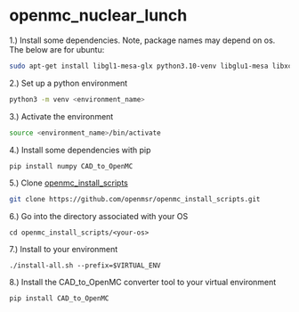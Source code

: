 # openmc_nuclear_lunch
1.) Install some dependencies. Note, package names may depend on os. The below are for ubuntu:
```bash
sudo apt-get install libgl1-mesa-glx python3.10-venv libglu1-mesa libxcursor1 libxinerama1
```
2.) Set up a python environment 
```bash
python3 -m venv <environment_name> 
```
3.) Activate the environment
```bash
source <environment_name>/bin/activate 
```
4.) Install some dependencies with pip
```bash
pip install numpy CAD_to_OpenMC
```
5.) Clone [openmc_install_scripts](https://github.com/openmsr/openmc_install_scripts)
```bash
git clone https://github.com/openmsr/openmc_install_scripts.git
```
6.) Go into the directory associated with your OS
```
cd openmc_install_scripts/<your-os>
```
7.) Install to your environment
```
./install-all.sh --prefix=$VIRTUAL_ENV
```
8.) Install the CAD_to_OpenMC converter tool to your virtual environment
```
pip install CAD_to_OpenMC
```
